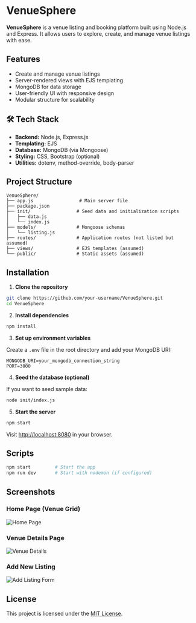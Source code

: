 # VenueSphere

**VenueSphere** is a venue listing and booking platform built using Node.js and Express. It allows users to explore, create, and manage venue listings with ease.

## Features

- Create and manage venue listings
- Server-rendered views with EJS templating
- MongoDB for data storage
- User-friendly UI with responsive design
- Modular structure for scalability

## 🛠 Tech Stack

- **Backend:** Node.js, Express.js
- **Templating:** EJS
- **Database:** MongoDB (via Mongoose)
- **Styling:** CSS, Bootstrap (optional)
- **Utilities:** dotenv, method-override, body-parser

## Project Structure

```
VenueSphere/
├── app.js                 # Main server file
├── package.json
├── init/                 # Seed data and initialization scripts
│   ├── data.js
│   └── index.js
├── models/               # Mongoose schemas
│   └── listing.js
├── routes/               # Application routes (not listed but assumed)
├── views/                # EJS templates (assumed)
└── public/               # Static assets (assumed)
```

## Installation

1. **Clone the repository**

```bash
git clone https://github.com/your-username/VenueSphere.git
cd VenueSphere
```

2. **Install dependencies**

```bash
npm install
```

3. **Set up environment variables**

Create a `.env` file in the root directory and add your MongoDB URI:

```
MONGODB_URI=your_mongodb_connection_string
PORT=3000
```

4. **Seed the database (optional)**

If you want to seed sample data:

```bash
node init/index.js
```

5. **Start the server**

```bash
npm start
```

Visit [http://localhost:8080](http://localhost:8080) in your browser.

## Scripts

```bash
npm start         # Start the app
npm run dev       # Start with nodemon (if configured)
```

## Screenshots

### Home Page (Venue Grid)
![Home Page](./assets/home.png)

### Venue Details Page
![Venue Details](./assets/home2.png)

### Add New Listing
![Add Listing Form](./assets/listing.png)


## License

This project is licensed under the [MIT License](LICENSE).
